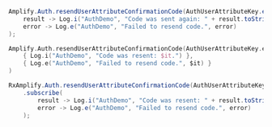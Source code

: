 <amplify-block-switcher>
<amplify-block name="Java">

```java
Amplify.Auth.resendUserAttributeConfirmationCode(AuthUserAttributeKey.email(),
    result -> Log.i("AuthDemo", "Code was sent again: " + result.toString()),
    error -> Log.e("AuthDemo", "Failed to resend code.", error)
);
```

</amplify-block>
<amplify-block name="Kotlin">

```kotlin
Amplify.Auth.resendUserAttributeConfirmationCode(AuthUserAttributeKey.email(),
    { Log.i("AuthDemo", "Code was resent: $it.") },
    { Log.e("AuthDemo", "Failed to resend code.", $it) }
)
```

</amplify-block>
<amplify-block name="RxJava">

```java
RxAmplify.Auth.resendUserAttributeConfirmationCode(AuthUserAttributeKey.email())
    .subscribe(
        result -> Log.i("AuthDemo", "Code was resent: " + result.toString()),
        error -> Log.e("AuthDemo", "Failed to resend code.", error)
    );
```

</amplify-block>
</amplify-block-switcher>
